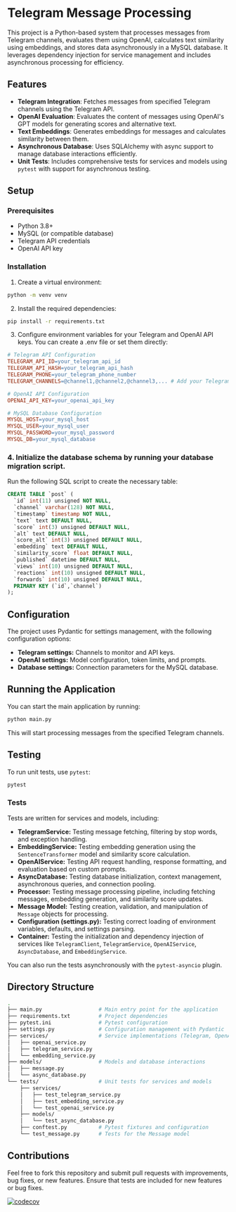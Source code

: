 # Telegram Message Processing

This project is a Python-based system that processes messages from Telegram channels, evaluates them using OpenAI,
calculates text similarity using embeddings, and stores data asynchronously in a MySQL database. It leverages dependency
injection for service management and includes asynchronous processing for efficiency.

## Features

- **Telegram Integration**: Fetches messages from specified Telegram channels using the Telegram API.
- **OpenAI Evaluation**: Evaluates the content of messages using OpenAI's GPT models for generating scores and
  alternative text.
- **Text Embeddings**: Generates embeddings for messages and calculates similarity between them.
- **Asynchronous Database**: Uses SQLAlchemy with async support to manage database interactions efficiently.
- **Unit Tests**: Includes comprehensive tests for services and models using `pytest` with support for asynchronous
  testing.

## Setup

### Prerequisites

- Python 3.8+
- MySQL (or compatible database)
- Telegram API credentials
- OpenAI API key

### Installation

1. Create a virtual environment:

```bash
python -m venv venv
```

2. Install the required dependencies:

```bash
pip install -r requirements.txt
```

3. Configure environment variables for your Telegram and OpenAI API keys. You can create a .env file or set them
   directly:

```makefile
# Telegram API Configuration
TELEGRAM_API_ID=your_telegram_api_id
TELEGRAM_API_HASH=your_telegram_api_hash
TELEGRAM_PHONE=your_telegram_phone_number
TELEGRAM_CHANNELS=@channel1,@channel2,@channel3,... # Add your Telegram channels here

# OpenAI API Configuration
OPENAI_API_KEY=your_openai_api_key

# MySQL Database Configuration
MYSQL_HOST=your_mysql_host
MYSQL_USER=your_mysql_user
MYSQL_PASSWORD=your_mysql_password
MYSQL_DB=your_mysql_database
```

### 4. Initialize the database schema by running your database migration script.

Run the following SQL script to create the necessary table:

```sql
CREATE TABLE `post` (
  `id` int(11) unsigned NOT NULL,
  `channel` varchar(128) NOT NULL,
  `timestamp` timestamp NOT NULL,
  `text` text DEFAULT NULL,
  `score` int(3) unsigned DEFAULT NULL,
  `alt` text DEFAULT NULL,
  `score_alt` int(3) unsigned DEFAULT NULL,
  `embedding` text DEFAULT NULL,
  `similarity_score` float DEFAULT NULL,
  `published` datetime DEFAULT NULL,
  `views` int(10) unsigned DEFAULT NULL,
  `reactions` int(10) unsigned DEFAULT NULL,
  `forwards` int(10) unsigned DEFAULT NULL,
  PRIMARY KEY (`id`,`channel`)
);
```

## Configuration

The project uses Pydantic for settings management, with the following configuration options:

- **Telegram settings:** Channels to monitor and API keys.
- **OpenAI settings:** Model configuration, token limits, and prompts.
- **Database settings:** Connection parameters for the MySQL database.

## Running the Application

You can start the main application by running:

```bash
python main.py
```

This will start processing messages from the specified Telegram channels.

## Testing

To run unit tests, use ``pytest``:

```bash
pytest
```

### Tests

Tests are written for services and models, including:

- **TelegramService:** Testing message fetching, filtering by stop words, and exception handling.
- **EmbeddingService:** Testing embedding generation using the `SentenceTransformer` model and similarity score
  calculation.
- **OpenAIService:** Testing API request handling, response formatting, and evaluation based on custom prompts.
- **AsyncDatabase:** Testing database initialization, context management, asynchronous queries, and connection pooling.
- **Processor:** Testing message processing pipeline, including fetching messages, embedding generation, and similarity
  score updates.
- **Message Model:** Testing creation, validation, and manipulation of `Message` objects for processing.
- **Configuration (settings.py):** Testing correct loading of environment variables, defaults, and settings parsing.
- **Container:** Testing the initialization and dependency injection of services
  like `TelegramClient`, `TelegramService`, `OpenAIService`, `AsyncDatabase`, and `EmbeddingService`.

You can also run the tests asynchronously with the `pytest-asyncio` plugin.

## Directory Structure

```bash
.
├── main.py                  # Main entry point for the application
├── requirements.txt         # Project dependencies
├── pytest.ini               # Pytest configuration
├── settings.py              # Configuration management with Pydantic
├── services/                # Service implementations (Telegram, OpenAI, Embedding, etc.)
│   ├── openai_service.py
│   ├── telegram_service.py
│   └── embedding_service.py
├── models/                  # Models and database interactions
│   ├── message.py
│   └── async_database.py
└── tests/                   # Unit tests for services and models
    ├── services/
    │   ├── test_telegram_service.py
    │   ├── test_embedding_service.py
    │   └── test_openai_service.py
    ├── models/
    │   └── test_async_database.py
    ├── conftest.py          # Pytest fixtures and configuration
    └── test_message.py      # Tests for the Message model
```

## Contributions

Feel free to fork this repository and submit pull requests with improvements, bug fixes, or new features. Ensure that
tests are included for new features or bug fixes.

[![codecov](https://codecov.io/github/igorpuchkovcom/teleharvest/graph/badge.svg?token=941ZCWBM6T)](https://codecov.io/github/igorpuchkovcom/teleharvest)